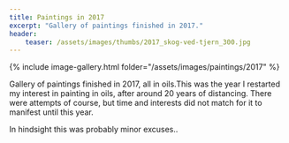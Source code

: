 ```yaml
---
title: Paintings in 2017
excerpt: "Gallery of paintings finished in 2017."
header:
    teaser: /assets/images/thumbs/2017_skog-ved-tjern_300.jpg
---
```


{% include image-gallery.html folder="/assets/images/paintings/2017" %}

Gallery of paintings finished in 2017, all in oils.This was the year I restarted my interest in painting in oils, after around 20 years of distancing. There were attempts of course, but time and interests did not match for it to manifest until this year.

In hindsight this was probably minor excuses..  

